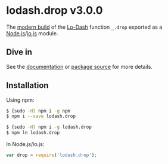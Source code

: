 # lodash.drop v3.0.0

The [modern build](https://github.com/lodash/lodash/wiki/Build-Differences) of the [Lo-Dash](https://lodash.com/) function `_.drop` exported as a [Node.js](http://nodejs.org/)/[io.js](https://iojs.org/) module.

## Dive in

See the [documentation](https://lodash.com/docs#drop) or [package source](https://github.com/lodash/lodash/blob/3.0.0-npm-packages/lodash.drop/index.js) for more details.

## Installation

Using npm:

```bash
$ {sudo -H} npm i -g npm
$ npm i --save lodash.drop

$ {sudo -H} npm i -g lodash.drop
$ npm ln lodash.drop
```

In Node.js/io.js:

```js
var drop = require('lodash.drop');
```
